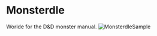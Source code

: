# Monsterdle
Worlde for the D&D monster manual.
![MonsterdleSample](https://github.com/Sanvir-Bal/Monsterdle/assets/83791711/296cdca6-4b52-497b-ba82-4acb7936dab5)
